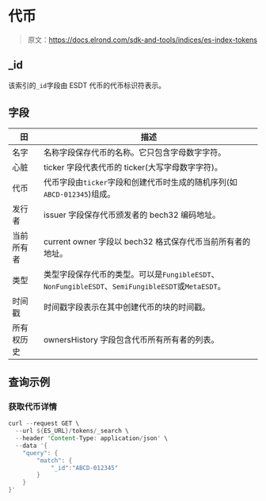 # 代币

> 原文：<https://docs.elrond.com/sdk-and-tools/indices/es-index-tokens>

 ## _id

该索引的`_id`字段由 ESDT 代币的代币标识符表示。

## 字段

| 田 | 描述 |
| --- | --- |
| 名字 | 名称字段保存代币的名称。它只包含字母数字字符。 |
| 心脏 | ticker 字段代表代币的 ticker(大写字母数字字符)。 |
| 代币 | 代币字段由`ticker`字段和创建代币时生成的随机序列(如`ABCD-012345`)组成。 |
| 发行者 | issuer 字段保存代币颁发者的 bech32 编码地址。 |
| 当前所有者 | current owner 字段以 bech32 格式保存代币当前所有者的地址。 |
| 类型 | 类型字段保存代币的类型。可以是`FungibleESDT`、`NonFungibleESDT`、`SemiFungibleESDT`或`MetaESDT`。 |
| 时间戳 | 时间戳字段表示在其中创建代币的块的时间戳。 |
| 所有权历史 | ownersHistory 字段包含代币所有所有者的列表。 |

## 查询示例

### 获取代币详情

```rust
curl --request GET \
  --url ${ES_URL}/tokens/_search \
  --header 'Content-Type: application/json' \
  --data '{
    "query": {
        "match": {
            "_id":"ABCD-012345"
        }
    }
}' 
```